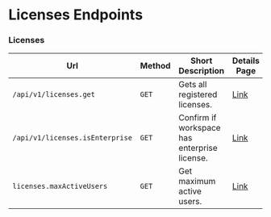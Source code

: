 # Licenses Endpoints

### Licenses

| Url                             | Method | Short Description                            | Details Page                          |
| ------------------------------- | ------ | -------------------------------------------- | ------------------------------------- |
| `/api/v1/licenses.get`          | `GET`  | Gets all registered licenses.                | [Link](get-licenses.md)               |
| `/api/v1/licenses.isEnterprise` | `GET`  | Confirm if workspace has enterprise license. | [Link](confirm-enterprise-license.md) |
| `licenses.maxActiveUsers`       | `GET`  | Get maximum active users.                    | [Link](get-maximum-active-user.md)    |

##
